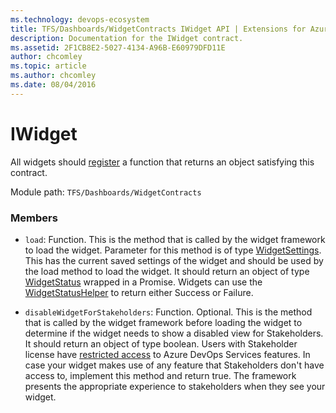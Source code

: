 ```yaml
---
ms.technology: devops-ecosystem
title: TFS/Dashboards/WidgetContracts IWidget API | Extensions for Azure DevOps Services
description: Documentation for the IWidget contract.
ms.assetid: 2F1CB8E2-5027-4134-A96B-E60979DFD11E
author: chcomley
ms.topic: article
ms.author: chcomley
ms.date: 08/04/2016
---
```


# IWidget

All widgets should [register](../../../../core-sdk.md#method_register) a function that returns an object satisfying this contract.

Module path: `TFS/Dashboards/WidgetContracts`

### Members

* `load`: Function. This is the method that is called by the widget framework to load the widget. Parameter for this method is of type [WidgetSettings](./WidgetSettings.md).
  This has the current saved settings of the widget and should be used by the load method to load the widget.
  It should return an object of type [WidgetStatus](./WidgetStatus.md) wrapped in a Promise. Widgets can use the [WidgetStatusHelper](./WidgetStatusHelper.md) to return either Success or Failure.

* `disableWidgetForStakeholders`: Function. Optional. This is the method that is called by the widget framework before loading the widget to determine if the widget needs to show a disabled view for Stakeholders.
  It should return an object of type boolean.
  Users with Stakeholder license have [restricted access](https://go.microsoft.com/fwlink/?LinkID=787012&clcid=0x409) to Azure DevOps Services features.
  In case your widget makes use of any feature that Stakeholders don't have access to, implement this method and return true.
  The framework presents the appropriate experience to stakeholders when they see your widget.
